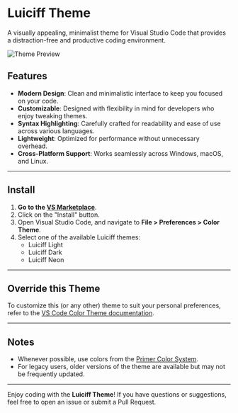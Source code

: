 
# Luiciff Theme  

A visually appealing, minimalist theme for Visual Studio Code that provides a distraction-free and productive coding environment.  

![Theme Preview](https://github.com/luic1ff/vs-code-theme/images/Preview.png)  

## Features  

- **Modern Design**: Clean and minimalistic interface to keep you focused on your code.  
- **Customizable**: Designed with flexibility in mind for developers who enjoy tweaking themes.  
- **Syntax Highlighting**: Carefully crafted for readability and ease of use across various languages.  
- **Lightweight**: Optimized for performance without unnecessary overhead.  
- **Cross-Platform Support**: Works seamlessly across Windows, macOS, and Linux.  

---

## Install  

1. **Go to the [VS Marketplace](https://marketplace.visualstudio.com/items?itemName=luiciff.luiciff-theme)**.  
2. Click on the "Install" button.  
3. Open Visual Studio Code, and navigate to **File > Preferences > Color Theme**.  
4. Select one of the available Luiciff themes:  
   - Luiciff Light  
   - Luiciff Dark  
   - Luiciff Neon  

---

## Override this Theme  

To customize this (or any other) theme to suit your personal preferences, refer to the [VS Code Color Theme documentation](https://code.visualstudio.com/docs/getstarted/themes#_customizing-a-color-theme).  

---



## Notes  

- Whenever possible, use colors from the [Primer Color System](https://primer.style/design).  
- For legacy users, older versions of the theme are available but may not be frequently updated.  

---  

Enjoy coding with the **Luiciff Theme**! If you have questions or suggestions, feel free to open an issue or submit a Pull Request.  
